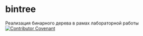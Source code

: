 # bintree
Реализация бинарного дерева в рамах лабораторной работы
[![Contributor Covenant](https://img.shields.io/badge/Contributor%20Covenant-2.1-4baaaa.svg)](code_of_conduct.md)
